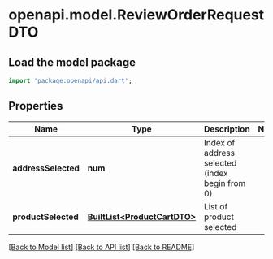 # openapi.model.ReviewOrderRequestDTO

## Load the model package
```dart
import 'package:openapi/api.dart';
```

## Properties
Name | Type | Description | Notes
------------ | ------------- | ------------- | -------------
**addressSelected** | **num** | Index of address selected (index begin from 0) | 
**productSelected** | [**BuiltList&lt;ProductCartDTO&gt;**](ProductCartDTO.md) | List of product selected | 

[[Back to Model list]](../README.md#documentation-for-models) [[Back to API list]](../README.md#documentation-for-api-endpoints) [[Back to README]](../README.md)


